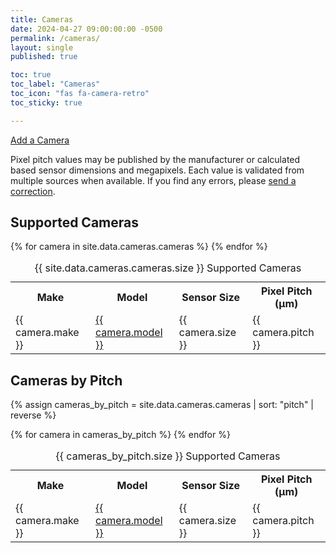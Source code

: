 ```yaml
---
title: Cameras
date: 2024-04-27 09:00:00:00 -0500
permalink: /cameras/
layout: single
published: true

toc: true
toc_label: "Cameras"
toc_icon: "fas fa-camera-retro"
toc_sticky: true

---
```


<a href="mailto:diff@590.mozmail.com?subject=diffraction.cAm Add a Camera">Add a Camera</a>

Pixel pitch values may be published by the manufacturer or calculated based sensor dimensions and megapixels. Each value is validated from multiple sources when available. If you find any errors, please <a href="mailto:diff@590.mozmail.com?subject=diffraction.cAm Correction">send a correction</a>.

## Supported Cameras

<table id="supported-cameras">
<caption>{{ site.data.cameras.cameras.size }} Supported Cameras</caption>
<tr>
  <th>Make</th>
  <th>Model</th>
  <th>Sensor Size</th>
  <th>Pixel Pitch (μm)</th>
</tr>
{% for camera in site.data.cameras.cameras %}
<tr>
  <td>{{ camera.make }}</td>
  <td><a href="/?camera={{ camera.make }} {{ camera.model }}">{{ camera.model }}</a></td>
  <td>{{ camera.size }}</td>
  <td>{{ camera.pitch }}</td>
</tr>
{% endfor %}
</table>

## Cameras by Pitch

{% assign cameras_by_pitch = site.data.cameras.cameras | sort: "pitch" | reverse %}

<table id="cameras-by-pitch">
<caption>{{ cameras_by_pitch.size }} Supported Cameras</caption>
<tr>
  <th>Make</th>
  <th>Model</th>
  <th>Sensor Size</th>
  <th>Pixel Pitch (μm)</th>
</tr>
{% for camera in cameras_by_pitch %}
<tr>
  <td>{{ camera.make }}</td>
  <td><a href="/?camera={{ camera.make }} {{ camera.model }}">{{ camera.model }}</a></td>
  <td>{{ camera.size }}</td>
  <td>{{ camera.pitch }}</td>
</tr>
{% endfor %}
</table>
